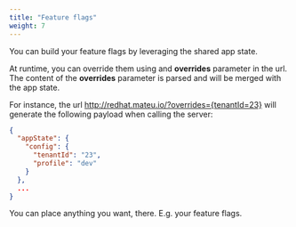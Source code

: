 ```yaml
---
title: "Feature flags"
weight: 7
---
```


You can build your feature flags by leveraging the shared app state.

At runtime, you can override them using and **overrides** parameter in the url. The content of the **overrides** parameter is parsed 
and will be merged with the app state.

For instance, the url http://redhat.mateu.io/?overrides={tenantId=23} will generate the following payload when 
calling the server:

```json
{
  "appState": {
    "config": {
      "tenantId": "23",
      "profile": "dev"
    }
  },
  ...
}
```

You can place anything you want, there. E.g. your feature flags.


